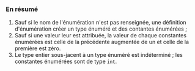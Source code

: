 ### En résumé

1. Sauf si le nom de l'énumération n'est pas renseignée, une définition d'énumération créer un type énuméré et des contantes énumérées ;
1. Sauf si une valeur leur est attribuée, la valeur de chaque constantes énumérées est celle de la précédente augmentée de un et celle de la première est zéro.
1. Le type entier sous-jacent à un type énuméré est indéterminé ; les constantes énumérées sont de type `int`.